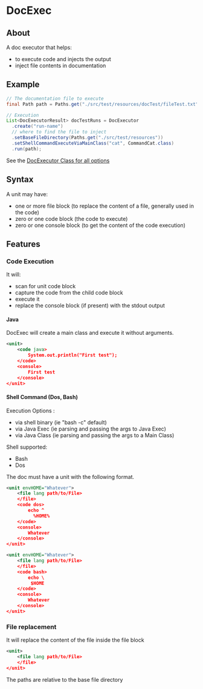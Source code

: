 # DocExec


## About

A doc executor that helps:
* to execute code and injects the output
* inject file contents
in documentation

## Example

```java
// The documentation file to execute
final Path path = Paths.get("./src/test/resources/docTest/fileTest.txt");

// Execution
List<DocExecutorResult> docTestRuns = DocExecutor
  .create("run-name")
  // where to find the file to inject
  .setBaseFileDirectory(Paths.get("./src/test/resources"))
  .setShellCommandExecuteViaMainClass("cat", CommandCat.class)
  .run(path);
```

See the [DocExecutor Class for all options](./src/main/java/net/bytle/docExec/DocExecutor.java)


## Syntax

A unit may have:
  * one or more file block (to replace the content of a file, generally used in the code)
  * zero or one code block (the code to execute)
  * zero or one console block (to get the content of the code execution)


## Features



### Code Execution

It will:
* scan for unit code block
* capture the code from the child code block
* execute it
* replace the console block (if present) with the stdout output


#### Java

DocExec will create a main class and execute it without arguments.

```xml
<unit>
    <code java>
        System.out.println("First test");
    </code>
    <console>
        First test
    </console>
</unit>
```

#### Shell Command (Dos, Bash)

Execution Options :
* via shell binary (ie "bash -c" default)
* via Java Exec (ie parsing and passing the args to Java Exec)
* via Java Class (ie parsing and passing the args to a Main Class)

Shell supported:
* Bash
* Dos

The doc must have a unit with the following format.

```xml
<unit envHOME="Whatever">
    <file lang path/to/File>
    </file>
    <code dos>
        echo ^
          %HOME%
    </code>
    <console>
        Whatever
    </console>
</unit>
```

```xml
<unit envHOME="Whatever">
    <file lang path/to/File>
    </file>
    <code bash>
        echo \
         $HOME
    </code>
    <console>
        Whatever
    </console>
</unit>
```


### File replacement

It will replace the content of the file inside the file block
```xml
<unit>
    <file lang path/to/File>
    </file>
</unit>
```

The paths are relative to the base file directory



